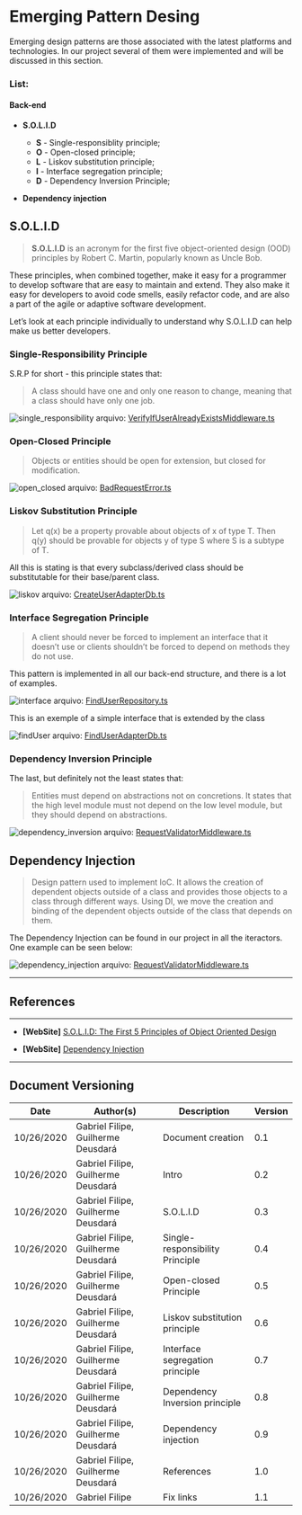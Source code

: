 # Emerging Pattern Desing

Emerging design patterns are those associated with the latest platforms and technologies. In our project several of them were implemented and will be discussed in this section.

### List:

#### Back-end

* **S.O.L.I.D**

  - **S** - Single-responsiblity principle;
  - **O** - Open-closed principle;
  - **L** - Liskov substitution principle;
  - **I** - Interface segregation principle;
  - **D** - Dependency Inversion Principle;

* **Dependency injection**

## S.O.L.I.D

> **S.O.L.I.D** is an acronym for the first five object-oriented design (OOD) principles by Robert C. Martin, popularly known as Uncle Bob.

These principles, when combined together, make it easy for a programmer to develop software that are easy to maintain and extend. They also make it easy for developers to avoid code smells, easily refactor code, and are also a part of the agile or adaptive software development.

Let’s look at each principle individually to understand why S.O.L.I.D can help make us better developers.

### Single-Responsibility Principle
S.R.P for short - this principle states that:

> A class should have one and only one reason to change, meaning that a class should have only one job.

![single_responsibility](./images/single_responsibility_principle-VerifyIfUserAlreadyExistsMiddleware.png)
arquivo: [VerifyIfUserAlreadyExistsMiddleware.ts](https://github.com/UnBArqDsw/2020.1_G2_TCLDL_Paper_Service/blob/master/src/presentation/middlewares/VerifyIfUserAlreadyExistsMiddleware.ts)

### Open-Closed Principle

> Objects or entities should be open for extension, but closed for modification.

![open_closed](./images/open_closed_principle-BadRequestError.png)
arquivo: [BadRequestError.ts](https://github.com/UnBArqDsw/2020.1_G2_TCLDL_Paper_Service/blob/master/src/presentation/errors/BadRequestError.ts)

### Liskov Substitution Principle

> Let q(x) be a property provable about objects of x of type T. Then q(y) should be provable for objects y of type S where S is a subtype of T.

All this is stating is that every subclass/derived class should be substitutable for their base/parent class.

![liskov](./images/liskov_substitution_principle-CreateUserAdapterDb.png)
arquivo: [CreateUserAdapterDb.ts](https://github.com/UnBArqDsw/2020.1_G2_TCLDL_Paper_Service/blob/master/src/data/interactors/user/CreateUserAdapterDb.ts)


### Interface Segregation Principle

> A client should never be forced to implement an interface that it doesn’t use or clients shouldn’t be forced to depend on methods they do not use.

This pattern is implemented in all our back-end structure, and there is a lot of examples.

![interface](./images/interface_segregation_principle-FindUserRepository.png)
arquivo: [FindUserRepository.ts](https://github.com/UnBArqDsw/2020.1_G2_TCLDL_Paper_Service/blob/master/src/data/repositories/user/FindUserRepository.ts)

This is an exemple of a simple interface that is extended by the class

![findUser](./images/interface_segregation_principle-FindUserAdapterDb1.png)
arquivo: [FindUserAdapterDb.ts](https://github.com/UnBArqDsw/2020.1_G2_TCLDL_Paper_Service/blob/master/src/data/interactors/user/FindUserAdapterDb.ts)


### Dependency Inversion Principle

The last, but definitely not the least states that:

> Entities must depend on abstractions not on concretions. It states that the high level module must not depend on the low level module, but they should depend on abstractions.

![dependency_inversion](./images/dependency_inversion_principle-RemoveUserAdapterDb.png)
arquivo: [RequestValidatorMiddleware.ts](https://github.com/UnBArqDsw/2020.1_G2_TCLDL_Paper_Service/blob/master/src/data/interactors/user/RemoveUserAdapterDb.ts)


## Dependency Injection

> Design pattern used to implement IoC. It allows the creation of dependent objects outside of a class and provides those objects to a class through different ways. Using DI, we move the creation and binding of the dependent objects outside of the class that depends on them.

The Dependency Injection can be found in our project in all the iteractors. One example can be seen below:

![dependency_injection](./images/dependency_injection-RequestValidatorMiddleware.png)
arquivo: [RequestValidatorMiddleware.ts](https://github.com/UnBArqDsw/2020.1_G2_TCLDL_Paper_Service/blob/master/src/presentation/middlewares/RequestValidatorMiddleware.ts)


---
## References
---

- **[WebSite]** <a href="https://www.digitalocean.com/community/conceptual_articles/s-o-l-i-d-the-first-five-principles-of-object-oriented-design">S.O.L.I.D: The First 5 Principles of Object Oriented Design</a>

- **[WebSite]** <a href="https://www.tutorialsteacher.com/ioc/dependency-injection#:~:text=Dependency%20Injection%20(DI)%20is%20a,class%20that%20depends%20on%20them.">Dependency Injection</a>

---

## Document Versioning

| Date | Author(s) | Description | Version |
|------|-------|-----------|--------|
| 10/26/2020 | Gabriel Filipe, Guilherme Deusdará | Document creation | 0.1 |
| 10/26/2020 | Gabriel Filipe, Guilherme Deusdará | Intro | 0.2 |
| 10/26/2020 | Gabriel Filipe, Guilherme Deusdará | S.O.L.I.D | 0.3 |
| 10/26/2020 | Gabriel Filipe, Guilherme Deusdará | Single-responsibility Principle | 0.4 |
| 10/26/2020 | Gabriel Filipe, Guilherme Deusdará | Open-closed Principle | 0.5 |
| 10/26/2020 | Gabriel Filipe, Guilherme Deusdará | Liskov substitution principle | 0.6 |
| 10/26/2020 | Gabriel Filipe, Guilherme Deusdará | Interface segregation principle | 0.7 |
| 10/26/2020 | Gabriel Filipe, Guilherme Deusdará | Dependency Inversion principle | 0.8 |
| 10/26/2020 | Gabriel Filipe, Guilherme Deusdará | Dependency injection | 0.9 |
| 10/26/2020 | Gabriel Filipe, Guilherme Deusdará | References | 1.0 |
| 10/26/2020 | Gabriel Filipe | Fix links | 1.1 |

